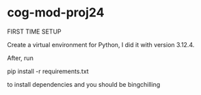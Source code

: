 # cog-mod-proj24

FIRST TIME SETUP

Create a virtual environment for Python, I did it with version 3.12.4.

After, run

pip install -r requirements.txt

to install dependencies and you should be bingchilling

